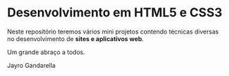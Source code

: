 # Desenvolvimento em HTML5 e CSS3
Neste repositório teremos vários mini projetos contendo técnicas diversas no desenvolvimento de **sites e aplicativos web**.

Um grande abraço a todos. 

Jayro Gandarella

